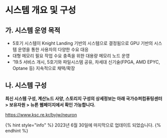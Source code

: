 # 시스템 개요 및 구성

## 가. 시스템 운영 목적

* 5호기 시스템이 Knight Landing 기반의 시스템으로 결정됨으로 GPU 기반의 시스템 운영을 통한 사용자의 다양한 수요 대응
* 대형 메모리 필요 작업 수요 충족을 위한 대용량 메모리 노드 운영
* ’19.5 서비스 개시, 5호기와 파일시스템 공유, 차세대 신기술(FPGA, AMD EPYC, Optane 등) 지속적으로 채택/확장



## 나. 시스템 구성

**최신 시스템 구성, 계산노드 사양, 스토리지  구성의 상세정보는 아래 국가슈퍼컴퓨팅센터 > 보유자원 > 뉴론 웹페이지에서 확인 가능합니다.**

https://www.ksc.re.kr/byjw/neuron



{% hint style="info" %}
2023년 6월 30일에 마지막으로 업데이트 되었습니다.
{% endhint %}
